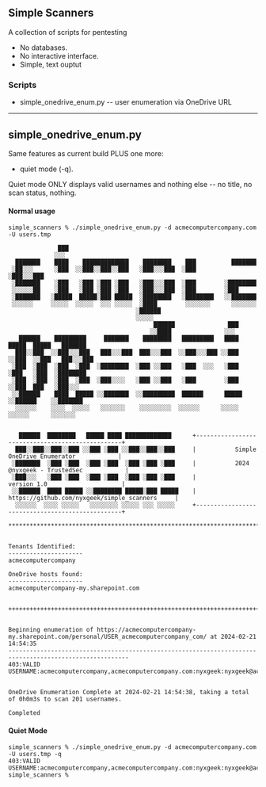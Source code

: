 ## Simple Scanners

A collection of scripts for pentesting

- No databases.
- No interactive interface.
- Simple, text ouptut



### Scripts

- simple_onedrive_enum.py -- user enumeration via OneDrive URL

<!--
- simple_directsend_enum.py -- user enumeration via Direct Send (SMTP RCPT)
- simple_onedrive_domain_scan.py -- identifies domains which have OneDrive enabled
- simple_azure_domain_scan.py -- identifies domains which exist in Azure
-->

---

## simple_onedrive_enum.py

Same features as current build PLUS one more:
- quiet mode (-q).

Quiet mode ONLY displays valid usernames and nothing else -- no title, no scan status, nothing.


#### Normal usage
```
simple_scanners % ./simple_onedrive_enum.py -d acmecomputercompany.com -U users.tmp

              ███
             ░░░
  ███████    ████    █████████████    ████████    ███          ███████
 ░██░░░      ░███  ░░███░░███░░███   ░███░░░███  ░███        ░███░░░███
 ░███████    ░███   ░███ ░███ ░███   ░███░░░███  ░███        ░████████
 ░░░░░░██    ░███   ░███ ░███ ░███   ░███░░░███  ░███        ░███
 ░███████   ░█████  █████░███ █████  ░████████   ░████████   ░░███████
 ░░░░░░     ░░░░░  ░░░░░  ░░░ ░░░░░  ░████        ░░░░░░░      ░░░░░░░
                                    ░██████
                                    ░░░░░
                                         ██████               ███
                                        ░░████               ░░░
   ██████    █████████     ███████    ████████   █████████   ████   █████  █████   ███████
  ███░░███  ░░███░░░███   ███░░░███  ███░░░███  ░░███░░░███ ░░███  ░░███  ░░███   ███░░░███
 ░███  ░███  ░███  ░███  ░████████  ░███ ░░███   ░███  ░░░   ░███   ░███   ░███  ░████████
 ░███  ░███  ░███  ░███  ░███░░░░   ░███ ░░███   ░███        ░███   ░░███  ███   ░███░░░
 ░░██████    ████  █████ ░░███████  ░░█████████  ██████      █████   ░░██████    ░░███████
  ░░░░░░    ░░░░  ░░░░░   ░░░░░░░    ░░░░░░░░░  ░░░░░░      ░░░░░     ░░░░░░      ░░░░░░░


   ██████  ████████   █████ ████ █████████████      +-------------------------------------------------+
  ███░░███░░███░░███ ░░███ ░███ ░░███░░███░░███     |           Simple OneDrive Enumerator            |
 ░███████  ░███ ░███  ░███ ░███  ░███ ░███ ░███     |           2024 @nyxgeek - TrustedSec            |
 ░███░░░   ░███ ░███  ░███ ░███  ░███ ░███ ░███     |                 version 1.0                     |
 ░░██████  ████ █████ ░░████████ █████░███ █████    |  https://github.com/nyxgeek/simple_scanners     |
  ░░░░░░  ░░░░ ░░░░░   ░░░░░░░░ ░░░░░ ░░░ ░░░░░     +-------------------------------------------------+

*********************************************************************************************************


Tenants Identified:
---------------------
acmecomputercompany

OneDrive hosts found:
---------------------
acmecomputercompany-my.sharepoint.com


++++++++++++++++++++++++++++++++++++++++++++++++++++++++++++++++++++++++++++++++++++++++++++++++++++++++


Beginning enumeration of https://acmecomputercompany-my.sharepoint.com/personal/USER_acmecomputercompany_com/ at 2024-02-21 14:54:35
--------------------------------------------------------------------------------------------------------
403:VALID USERNAME:acmecomputercompany,acmecomputercompany.com:nyxgeek:nyxgeek@acmecomputercompany.com


OneDrive Enumeration Complete at 2024-02-21 14:54:38, taking a total of 0h0m3s to scan 201 usernames.

Completed
```

#### Quiet Mode

```
simple_scanners % ./simple_onedrive_enum.py -d acmecomputercompany.com -U users.tmp -q
403:VALID USERNAME:acmecomputercompany,acmecomputercompany.com:nyxgeek:nyxgeek@acmecomputercompany.com
simple_scanners %
```
